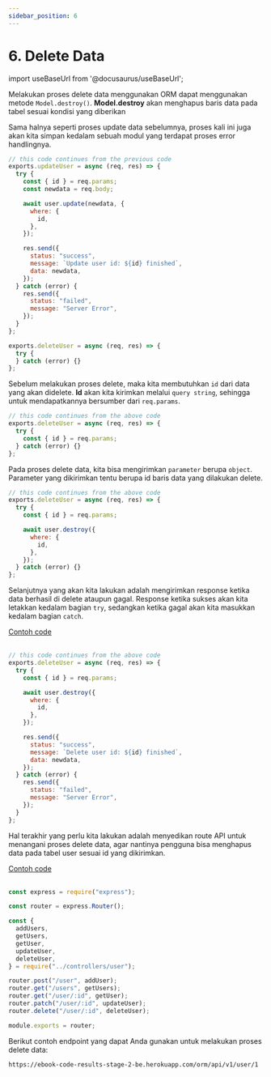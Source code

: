 ```yaml
---
sidebar_position: 6
---
```


# 6. Delete Data

import useBaseUrl from '@docusaurus/useBaseUrl';

Melakukan proses delete data menggunakan ORM dapat menggunakan metode `Model.destroy()`. **Model.destroy** akan menghapus baris data pada tabel sesuai kondisi yang diberikan

Sama halnya seperti proses update data sebelumnya, proses kali ini juga akan kita simpan kedalam sebuah modul yang terdapat proses error handlingnya.

```js {26-33} title=user.js
// this code continues from the previous code
exports.updateUser = async (req, res) => {
  try {
    const { id } = req.params;
    const newdata = req.body;

    await user.update(newdata, {
      where: {
        id,
      },
    });

    res.send({
      status: "success",
      message: `Update user id: ${id} finished`,
      data: newdata,
    });
  } catch (error) {
    res.send({
      status: "failed",
      message: "Server Error",
    });
  }
};

exports.deleteUser = async (req, res) => {
  try {
  } catch (error) {}
};
```

Sebelum melakukan proses delete, maka kita membutuhkan `id` dari data yang akan didelete. **Id** akan kita kirimkan melalui `query string`, sehingga untuk mendapatkannya bersumber dari `req.params`.

```js {4} title=user.js
// this code continues from the above code
exports.deleteUser = async (req, res) => {
  try {
    const { id } = req.params;
  } catch (error) {}
};
```

Pada proses delete data, kita bisa mengirimkan `parameter` berupa `object`. Parameter yang dikirimkan tentu berupa id baris data yang dilakukan delete.

```js {6-10} title=user.js
// this code continues from the above code
exports.deleteUser = async (req, res) => {
  try {
    const { id } = req.params;

    await user.destroy({
      where: {
        id,
      },
    });
  } catch (error) {}
};
```

Selanjutnya yang akan kita lakukan adalah mengirimkan response ketika data berhasil di delete ataupun gagal. Response ketika sukses akan kita letakkan kedalam bagian `try`, sedangkan ketika gagal akan kita masukkan kedalam bagian `catch`.

<a class="btn-example-code" href="https://github.com/demo-dumbways/ebook-code-results-stage-2-backend/blob/5-orm-sequelize/src/controllers/user.js">
Contoh code
</a>

<br />
<br />

```js {12-16,18-22} title=user.js
// this code continues from the above code
exports.deleteUser = async (req, res) => {
  try {
    const { id } = req.params;

    await user.destroy({
      where: {
        id,
      },
    });

    res.send({
      status: "success",
      message: `Delete user id: ${id} finished`,
      data: newdata,
    });
  } catch (error) {
    res.send({
      status: "failed",
      message: "Server Error",
    });
  }
};
```

Hal terakhir yang perlu kita lakukan adalah menyedikan route API untuk menangani proses delete data, agar nantinya pengguna bisa menghapus data pada tabel user sesuai id yang dikirimkan.

<a class="btn-example-code" href="https://github.com/demo-dumbways/ebook-code-results-stage-2-backend/blob/5-orm-sequelize/src/routes/index.js">
Contoh code
</a>

<br />
<br />

```js {10,17} title=routes/index.js
const express = require("express");

const router = express.Router();

const {
  addUsers,
  getUsers,
  getUser,
  updateUser,
  deleteUser,
} = require("../controllers/user");

router.post("/user", addUser);
router.get("/users", getUsers);
router.get("/user/:id", getUser);
router.patch("/user/:id", updateUser);
router.delete("/user/:id", deleteUser);

module.exports = router;
```

Berikut contoh endpoint yang dapat Anda gunakan untuk melakukan proses delete data:

```
https://ebook-code-results-stage-2-be.herokuapp.com/orm/api/v1/user/1
```
